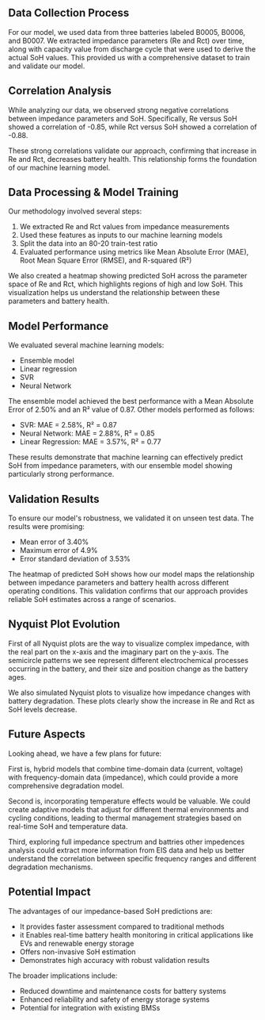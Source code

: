 ## Data Collection Process

For our model, we used data from three batteries labeled B0005, B0006, and B0007. We extracted impedance parameters (Re and Rct) over time, along with capacity value from discharge cycle that were used to derive the actual SoH values. This provided us with a comprehensive dataset to train and validate our model.

## Correlation Analysis

While analyzing our data, we observed strong negative correlations between impedance parameters and SoH. Specifically, Re versus SoH showed a correlation of -0.85, while Rct versus SoH showed a correlation of -0.88.

These strong correlations validate our approach, confirming that increase in Re and Rct, decreases battery health. This relationship forms the foundation of our machine learning model.

## Data Processing & Model Training

Our methodology involved several steps:
1. We extracted Re and Rct values from impedance measurements
2. Used these features as inputs to our machine learning models
3. Split the data into an 80-20 train-test ratio
4. Evaluated performance using metrics like Mean Absolute Error (MAE), Root Mean Square Error (RMSE), and R-squared (R²)

We also created a heatmap showing predicted SoH across the parameter space of Re and Rct, which highlights regions of high and low SoH. This visualization helps us understand the relationship between these parameters and battery health.

## Model Performance

We evaluated several machine learning models:
- Ensemble model 
- Linear regression
- SVR
- Neural Network 

The ensemble model achieved the best performance with a Mean Absolute Error of 2.50% and an R² value of 0.87. Other models performed as follows:
- SVR: MAE = 2.58%, R² = 0.87
- Neural Network: MAE = 2.88%, R² = 0.85
- Linear Regression: MAE = 3.57%, R² = 0.77

These results demonstrate that machine learning can effectively predict SoH from impedance parameters, with our ensemble model showing particularly strong performance.

## Validation Results

To ensure our model's robustness, we validated it on unseen test data. The results were promising:
- Mean error of 3.40%
- Maximum error of 4.9%
- Error standard deviation of 3.53%

The heatmap of predicted SoH shows how our model maps the relationship between impedance parameters and battery health across different operating conditions. This validation confirms that our approach provides reliable SoH estimates across a range of scenarios.

## Nyquist Plot Evolution

First of all Nyquist plots are the way to visualize complex impedance, with the real part on the x-axis and the imaginary part on the y-axis. The semicircle patterns we see represent different electrochemical processes occurring in the battery, and their size and position change as the battery ages.

We also simulated Nyquist plots to visualize how impedance changes with battery degradation. These plots clearly show the increase in Re and Rct as SoH levels decrease.



## Future Aspects

Looking ahead, we have a few plans for future:

First is, hybrid models that combine time-domain data (current, voltage) with frequency-domain data (impedance), which could provide a more comprehensive degradation model.

Second is, incorporating temperature effects would be valuable. We could create adaptive models that adjust for different thermal environments and cycling conditions, leading to thermal management strategies based on real-time SoH and temperature data.

Third, exploring full impedance spectrum and battries other impedences analysis could extract more information from EIS data and help us better understand the correlation between specific frequency ranges and different degradation mechanisms.

## Potential Impact

The advantages of our impedance-based SoH predictions are:
- It provides faster assessment compared to traditional methods
- it Enables real-time battery health monitoring in critical applications like EVs and renewable energy storage
- Offers non-invasive SoH estimation 
- Demonstrates high accuracy with robust validation results

The broader implications include:
- Reduced downtime and maintenance costs for battery systems
- Enhanced reliability and safety of energy storage systems
- Potential for integration with existing BMSs

